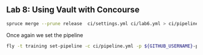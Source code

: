 ## Lab 8: Using Vault with Concourse

```bash
spruce merge --prune release  ci/settings.yml ci/lab6.yml > ci/pipeline.yml
```

Once again we set the pipeline 
```bash
fly -t training set-pipeline -c ci/pipeline.yml -p ${GITHUB_USERNAME}-pipeline
```
